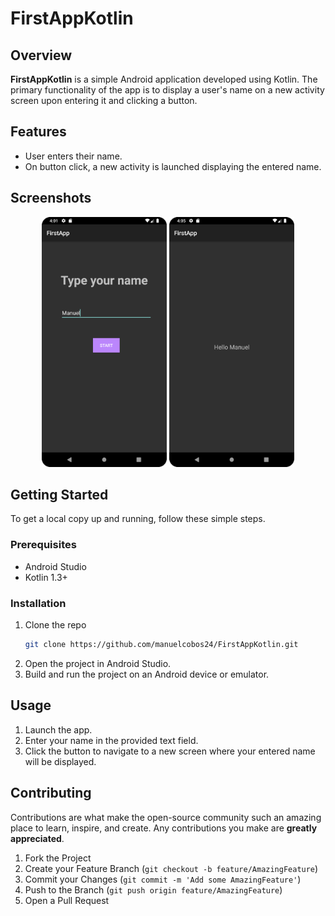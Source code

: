 # FirstAppKotlin
## Overview

**FirstAppKotlin** is a simple Android application developed using Kotlin. The primary functionality of the app is to display a user's name on a new activity screen upon entering it and clicking a button.

## Features

- User enters their name.
- On button click, a new activity is launched displaying the entered name.

## Screenshots

<p align="center">
  <img src="src/image1.png" alt="Image 1" width="200"/>
  <img src="src/image2.png" alt="Image 2" width="200"/>
</p>

## Getting Started

To get a local copy up and running, follow these simple steps.

### Prerequisites

- Android Studio
- Kotlin 1.3+

### Installation

1. Clone the repo
   ```sh
   git clone https://github.com/manuelcobos24/FirstAppKotlin.git
   ```
2. Open the project in Android Studio.
3. Build and run the project on an Android device or emulator.

## Usage

1. Launch the app.
2. Enter your name in the provided text field.
3. Click the button to navigate to a new screen where your entered name will be displayed.

## Contributing

Contributions are what make the open-source community such an amazing place to learn, inspire, and create. Any contributions you make are **greatly appreciated**.

1. Fork the Project
2. Create your Feature Branch (`git checkout -b feature/AmazingFeature`)
3. Commit your Changes (`git commit -m 'Add some AmazingFeature'`)
4. Push to the Branch (`git push origin feature/AmazingFeature`)
5. Open a Pull Request